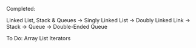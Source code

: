 Completed:

Linked List, Stack & Queues
-> Singly Linked List
-> Doubly Linked Link
-> Stack
-> Queue
-> Double-Ended Queue


To Do:
Array List
Iterators
